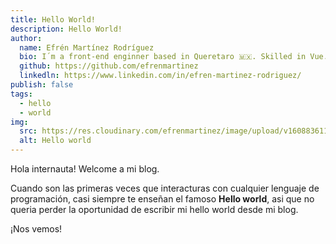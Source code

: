```yaml
---
title: Hello World!
description: Hello World!
author:
  name: Efrén Martínez Rodríguez
  bio: I´m a front-end enginner based in Queretaro 🇲🇽. Skilled in Vue.js & Nuxt.js, JavaScript (ES6+), HTML & (S)CSS and much more.
  github: https://github.com/efrenmartinez
  linkedln: https://www.linkedin.com/in/efren-martinez-rodriguez/
publish: false
tags:
  - hello
  - world
img:
  src: https://res.cloudinary.com/efrenmartinez/image/upload/v1608836119/efrenmartinez.dev/blog/hello-word/thumbs-hello-world_iciyfr_gvs90z.jpg
  alt: Hello world
---
```


Hola internauta! Welcome a mi blog.

Cuando son las primeras veces que interacturas con cualquier lenguaje de programación,
casi siempre te enseñan el famoso **Hello world**, asi que no queria perder la oportunidad de escribir mi hello world desde mi blog.

¡Nos vemos!